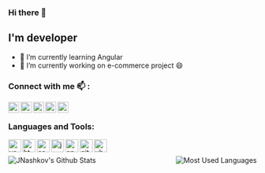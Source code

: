 ### Hi there 👋

## I'm developer
- 🌱 I’m currently learning Angular
- 🔭 I’m currently working on e-commerce project 😄

### Connect with me 📫 :

[<img align="left" alt="portfolio" width="22px" src="https://image.flaticon.com/icons/svg/265/265674.svg">][website]
[<img align="left" alt="linkedin" width="22px" src="https://image.flaticon.com/icons/svg/145/145807.svg">][linkedin]
[<img align="left" alt="facebook" width="22px" src="https://image.flaticon.com/icons/svg/145/145802.svg">][facebook]
[<img align="left" alt="instagram" width="22px" src="https://image.flaticon.com/icons/svg/1409/1409946.svg">][instagram]
[<img align="left" alt="twitter" width="22px" src="https://image.flaticon.com/icons/svg/1409/1409937.svg">][twitter]

<br/>

### Languages and Tools:

<img align="left" alt="vscode" width="26px" src="https://upload.wikimedia.org/wikipedia/commons/thumb/9/9a/Visual_Studio_Code_1.35_icon.svg/256px-Visual_Studio_Code_1.35_icon.svg.png">
<img align="left" alt="html" width="26px" src="https://image.flaticon.com/icons/svg/919/919827.svg">
<img align="left" alt="css" width="26px" src="https://image.flaticon.com/icons/svg/919/919826.svg">
<img align="left" alt="javascript" width="26px" src="https://image.flaticon.com/icons/svg/919/919828.svg">
<img align="left" alt="angular" width="26px" src="https://upload.wikimedia.org/wikipedia/commons/thumb/c/cf/Angular_full_color_logo.svg/512px-Angular_full_color_logo.svg.png">
<img align="left" alt="git" width="26px" src="https://seeklogo.com/images/G/git-logo-CD8D6F1C09-seeklogo.com.png">
<img align="left" alt="ubuntu" width="26px" src="https://seeklogo.com/images/U/ubuntu-logo-8FDEC6A07B-seeklogo.com.png">

<br/>
<br/>

<img align="left" alt="JNashkov's Github Stats" src="https://github-readme-stats.vercel.app/api?username=jnashkov&show_icons=true&hide_border=true">

<img align="right" alt="Most Used Languages" src="https://github-readme-stats.vercel.app/api/top-langs/?username=jnashkov&layout=compact">

[website]: https://jnashkov.github.io/
[linkedin]: https://www.linkedin.com/in/jovan-nashkov-b09819a7/
[facebook]: https://www.facebook.com/jovan.nashkov
[instagram]: https://www.instagram.com/jnashkov/
[twitter]: https://twitter.com/jnashkov




